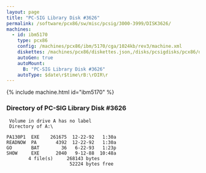```yaml
---
layout: page
title: "PC-SIG Library Disk #3626"
permalink: /software/pcx86/sw/misc/pcsig/3000-3999/DISK3626/
machines:
  - id: ibm5170
    type: pcx86
    config: /machines/pcx86/ibm/5170/cga/1024kb/rev3/machine.xml
    diskettes: /machines/pcx86/diskettes.json,/disks/pcsigdisks/pcx86/diskettes.json
    autoGen: true
    autoMount:
      B: "PC-SIG Library Disk #3626"
    autoType: $date\r$time\rB:\rDIR\r
---
```


{% include machine.html id="ibm5170" %}

### Directory of PC-SIG Library Disk #3626

     Volume in drive A has no label
     Directory of A:\

    PA130P1  EXE    261675  12-22-92   1:30a
    READNOW  PA       4392  12-22-92   1:30a
    GO       BAT        36   6-22-93   1:23p
    SHOW     EXE      2040   9-12-88  10:48a
            4 file(s)     268143 bytes
                           52224 bytes free
